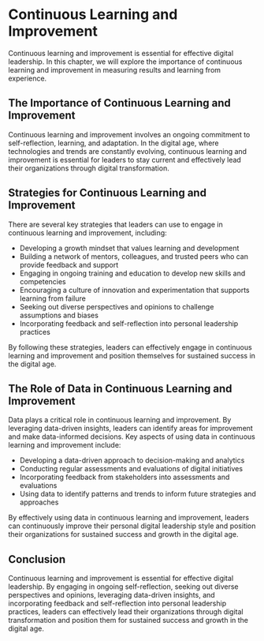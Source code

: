 Continuous Learning and Improvement
==============================================================================================

Continuous learning and improvement is essential for effective digital leadership. In this chapter, we will explore the importance of continuous learning and improvement in measuring results and learning from experience.

The Importance of Continuous Learning and Improvement
-----------------------------------------------------

Continuous learning and improvement involves an ongoing commitment to self-reflection, learning, and adaptation. In the digital age, where technologies and trends are constantly evolving, continuous learning and improvement is essential for leaders to stay current and effectively lead their organizations through digital transformation.

Strategies for Continuous Learning and Improvement
--------------------------------------------------

There are several key strategies that leaders can use to engage in continuous learning and improvement, including:

* Developing a growth mindset that values learning and development
* Building a network of mentors, colleagues, and trusted peers who can provide feedback and support
* Engaging in ongoing training and education to develop new skills and competencies
* Encouraging a culture of innovation and experimentation that supports learning from failure
* Seeking out diverse perspectives and opinions to challenge assumptions and biases
* Incorporating feedback and self-reflection into personal leadership practices

By following these strategies, leaders can effectively engage in continuous learning and improvement and position themselves for sustained success in the digital age.

The Role of Data in Continuous Learning and Improvement
-------------------------------------------------------

Data plays a critical role in continuous learning and improvement. By leveraging data-driven insights, leaders can identify areas for improvement and make data-informed decisions. Key aspects of using data in continuous learning and improvement include:

* Developing a data-driven approach to decision-making and analytics
* Conducting regular assessments and evaluations of digital initiatives
* Incorporating feedback from stakeholders into assessments and evaluations
* Using data to identify patterns and trends to inform future strategies and approaches

By effectively using data in continuous learning and improvement, leaders can continuously improve their personal digital leadership style and position their organizations for sustained success and growth in the digital age.

Conclusion
----------

Continuous learning and improvement is essential for effective digital leadership. By engaging in ongoing self-reflection, seeking out diverse perspectives and opinions, leveraging data-driven insights, and incorporating feedback and self-reflection into personal leadership practices, leaders can effectively lead their organizations through digital transformation and position them for sustained success and growth in the digital age.
